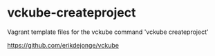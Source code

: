 # vckube-createproject
Vagrant template files for the vckube command 'vckube createproject'

https://github.com/erikdejonge/vckube
